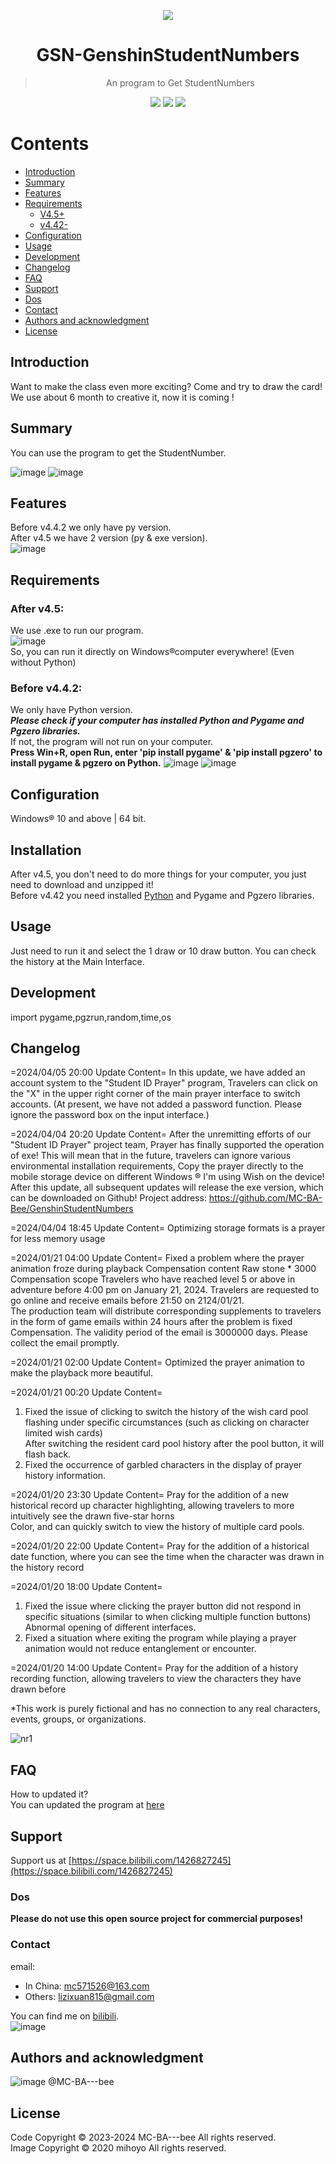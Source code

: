<p align="center">
  <img src="https://github.com/MC-BA-Bee/GSN-GenshinStudentNumbers/assets/130174773/c19ef2cf-de4a-45cb-9ab6-bfe44d40ffeb" />
</p>


<h1 align="center">
GSN-GenshinStudentNumbers
</h1>

> <p align="center"> An program to Get StudentNumbers </p>

<p align="center">
  <img src="https://img.shields.io/badge/Language-Python-blue" />
  <img src="https://img.shields.io/github/stars/MC-BA-bee/GSN-GenshinStudentNumbers.svg" />
  <img src="https://img.shields.io/github/forks/MC-BA-bee/GSN-GenshinStudentNumbers.svg" />
</p>

# Contents

- [Introduction](#introduction)
- [Summary](#summary)
- [Features](#features)
- [Requirements](#requirements)
	- [V4.5+](#after-v45)
	- [v4.42-](#before-v442)
- [Configuration](#configuration)
- [Usage](#Usage)
- [Development](#Development)
- [Changelog](#Changelog)
- [FAQ](#FAQ)
- [Support](#Support)
- [Dos](#Dos)
- [Contact](#Contact)
- [Authors and acknowledgment](#authors-and-acknowledgment)
- [License](#License)
## Introduction
Want to make the class even more exciting? Come and try to draw the card!  
We use about 6 month to creative it, now it is coming !  

## Summary
You can use the program to get the StudentNumber.

![image](https://github.com/MC-BA-Bee/GSN-GenshinStudentNumbers/assets/130174773/05d2c9bf-4578-48ff-bcaf-e4b4d04c56cd)
![image](https://github.com/MC-BA-Bee/GSN-GenshinStudentNumbers/assets/130174773/c6a29dce-1747-49f7-98c4-d76a816b63f1)

## Features
Before v4.4.2 we only have py version.  
After v4.5 we have 2 version (py & exe version).  
![image](https://github.com/MC-BA-Bee/GSN-GenshinStudentNumbers/assets/130174773/b1b3cb48-4f16-4442-af06-0bc1e15d150c)

## Requirements
### After v4.5:
We use .exe to run our program.   
![image](https://github.com/MC-BA-Bee/GSN-GenshinStudentNumbers/assets/130174773/857189db-2ee0-40de-bfe0-bddb1cbf4976)  
So, you can run it directly on Windows®computer everywhere! (Even without Python)

### Before v4.4.2:
We only have Python version.  
***Please check if your computer has installed Python and Pygame and Pgzero libraries.***   
If not, the program will not run on your computer.  
**Press Win+R, open Run, enter 'pip install pygame' & 'pip install pgzero' to install pygame & pgzero on Python.**
![image](https://github.com/MC-BA-Bee/GSN-GenshinStudentNumbers/assets/130174773/6357142a-41a5-4c13-b8c0-6aa8eb9a03ef)
![image](https://github.com/MC-BA-Bee/GSN-GenshinStudentNumbers/assets/130174773/d8b9e4f3-adb7-4c2c-948a-12123c6d31f0)

## Configuration
Windows® 10 and above | 64 bit.

## Installation
After v4.5, you don't need to do more things for your computer, you just need to download and unzipped it!  
Before v4.42 you need installed [Python](python.org) and Pygame and Pgzero libraries.

## Usage
Just need to run it and select the 1 draw or 10 draw button.
You can check the history at the Main Interface.

## Development
import pygame,pgzrun,random,time,os

## Changelog

=2024/04/05 20:00 Update Content=
In this update, we have added an account system to the "Student ID Prayer" program,
Travelers can click on the "X" in the upper right corner of the main prayer interface to switch accounts.
(At present, we have not added a password function. Please ignore the password box on the input interface.)

=2024/04/04 20:20 Update Content=
After the unremitting efforts of our "Student ID Prayer" project team, Prayer has finally supported the operation of exe!
This will mean that in the future, travelers can ignore various environmental installation requirements,
Copy the prayer directly to the mobile storage device on different Windows ® I'm using Wish on the device!
After this update, all subsequent updates will release the exe version, which can be downloaded on Github!
Project address: https://github.com/MC-BA-Bee/GenshinStudentNumbers

=2024/04/04 18:45 Update Content=
Optimizing storage formats is a prayer for less memory usage

=2024/01/21 04:00 Update Content=
Fixed a problem where the prayer animation froze during playback
Compensation content
Raw stone * 3000
Compensation scope
Travelers who have reached level 5 or above in adventure before 4:00 pm on January 21, 2024.
Travelers are requested to go online and receive emails before 21:50 on 2124/01/21.  
The production team will distribute corresponding supplements to travelers in the form of game emails within 24 hours after the problem is fixed  
Compensation. The validity period of the email is 3000000 days. Please collect the email promptly.  

=2024/01/21 02:00 Update Content=
Optimized the prayer animation to make the playback more beautiful.  

=2024/01/21 00:20 Update Content=
1. Fixed the issue of clicking to switch the history of the wish card pool flashing under specific circumstances (such as clicking on character limited wish cards)  
After switching the resident card pool history after the pool button, it will flash back.  
2. Fixed the occurrence of garbled characters in the display of prayer history information.  
   
=2024/01/20 23:30 Update Content=
Pray for the addition of a new historical record up character highlighting, allowing travelers to more intuitively see the drawn five-star horns  
Color, and can quickly switch to view the history of multiple card pools.  

=2024/01/20 22:00 Update Content=
Pray for the addition of a historical date function, where you can see the time when the character was drawn in the history record  

=2024/01/20 18:00 Update Content=
1. Fixed the issue where clicking the prayer button did not respond in specific situations (similar to when clicking multiple function buttons)
Abnormal opening of different interfaces.  
2. Fixed a situation where exiting the program while playing a prayer animation would not reduce entanglement or encounter.
   
=2024/01/20 14:00 Update Content=
Pray for the addition of a history recording function, allowing travelers to view the characters they have drawn before  

*This work is purely fictional and has no connection to any real characters, events, groups, or organizations.  

![nr1](https://github.com/MC-BA-Bee/GSN-GenshinStudentNumbers/assets/130174773/00e8611f-bb43-455c-a737-b5c44aca5abe)

## FAQ
How to updated it?  
You can updated the program at [here](https://github.com/MC-BA-Bee/GSN-GenshinStudentNumbers/releases)

## Support
Support us at [https://space.bilibili.com/1426827245](https://space.bilibili.com/1426827245)

### Dos
****Please do not use this open source project for commercial purposes!****

### Contact
email:  
- In China: mc571526@163.com  
- Others: lizixuan815@gmail.com

You can find me on [bilibili](https://space.bilibili.com/1426827245).  
![image](https://github.com/MC-BA-Bee/GSN-GenshinStudentNumbers/assets/130174773/d99fc594-cc35-4acd-986e-46d6d2a5de12)

## Authors and acknowledgment
![image](https://github.com/MC-BA-Bee/GSN-GenshinStudentNumbers/assets/130174773/90c6e7e5-0b8d-4df3-b940-2cce1e66b741)
@MC-BA---bee 

## License 
Code Copyright © 2023-2024 MC-BA---bee All rights reserved.  
Image Copyright © 2020 mihoyo All rights reserved.  
